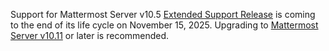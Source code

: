 <!-- Indicates to search engines not to index the page -->
<meta name="robots" content="noindex">

Support for Mattermost Server v10.5 [Extended Support Release](https://docs.mattermost.com/about/release-policy.html#extended-support-releases) is coming to the end of its life cycle on November 15, 2025. Upgrading to [Mattermost Server v10.11](https://docs.mattermost.com/about/mattermost-v10-changelog.html#release-v10-11-extended-support-release) or later is recommended.
